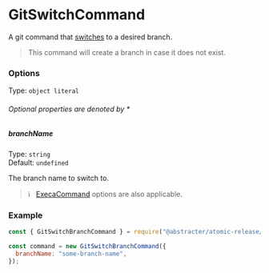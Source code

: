 # GitSwitchCommand

A git command that [switches](https://git-scm.com/docs/git-switch) to a desired branch.

> This command will create a branch in case it does not exist.

### Options

Type: `object literal`

###### Optional properties are denoted by *

##### branchName

Type: `string`  
Default: `undefined`

The branch name to switch to.

> :information_source: &nbsp; [ExecaCommand](execa-command.md) options are also applicable.

### Example

```js
const { GitSwitchBranchCommand } = require("@abstracter/atomic-release/commands");

const command = new GitSwitchBranchCommand({
  branchName: "some-branch-name",
});
```
